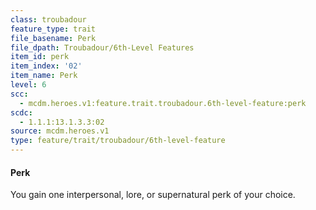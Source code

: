 ```yaml
---
class: troubadour
feature_type: trait
file_basename: Perk
file_dpath: Troubadour/6th-Level Features
item_id: perk
item_index: '02'
item_name: Perk
level: 6
scc:
  - mcdm.heroes.v1:feature.trait.troubadour.6th-level-feature:perk
scdc:
  - 1.1.1:13.1.3.3:02
source: mcdm.heroes.v1
type: feature/trait/troubadour/6th-level-feature
---
```


#### Perk

You gain one interpersonal, lore, or supernatural perk of your choice.
